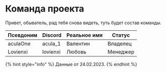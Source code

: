 # Команда проекта

Привет, обыватель, рад тебя снова видеть, туть будет состав команды.

| Псевдоним | Discord  | Реальное имя | Статус   |
| --------- | -------- | ------------ | -------- |
| aculaOne  | acula_1  | Валентин     | Владелец |
| Lovienxi  | lovienxi | Любовь       | Менеджер |

{% hint style="info" %}
Данные от 24.02.2023.
{% endhint %}

